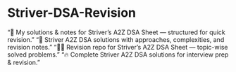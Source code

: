 # Striver-DSA-Revision
“📘 My solutions &amp; notes for Striver’s A2Z DSA Sheet — structured for quick revision.”  “🚀 Striver A2Z DSA solutions with approaches, complexities, and revision notes.”  “🧑‍💻 Revision repo for Striver’s A2Z DSA Sheet — topic-wise solved problems.”  “🔥 Complete Striver A2Z DSA solutions for interview prep &amp; revision.”
